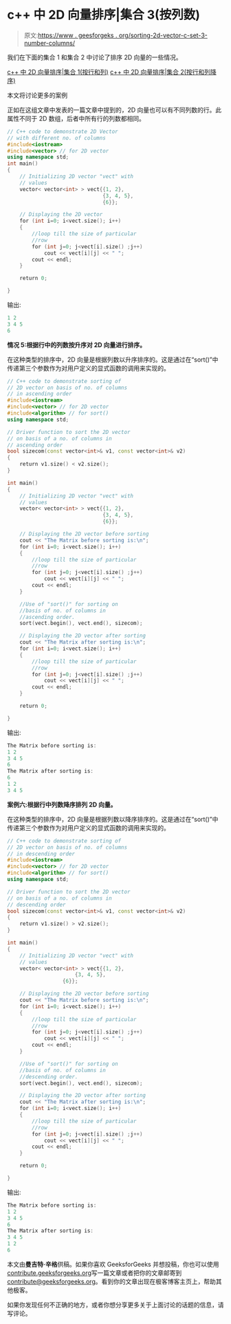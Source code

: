 # c++ 中 2D 向量排序|集合 3(按列数)

> 原文:[https://www . geesforgeks . org/sorting-2d-vector-c-set-3-number-columns/](https://www.geeksforgeeks.org/sorting-2d-vector-c-set-3-number-columns/)

我们在下面的集合 1 和集合 2 中讨论了排序 2D 向量的一些情况。

[c++ 中 2D 向量排序|集合 1(按行和列)](https://www.geeksforgeeks.org/sorting-2d-vector-in-c-set-1-by-row-and-column/)
[c++ 中 2D 向量排序|集合 2(按行和列降序)](https://www.geeksforgeeks.org/sorting-2d-vector-in-c-set-2-in-descending-order-by-row-and-column/)

本文将讨论更多的案例

正如在这组文章中发表的一篇文章中提到的，2D 向量也可以有不同列数的行。此属性不同于 2D 数组，后者中所有行的列数都相同。

```cpp
// C++ code to demonstrate 2D Vector
// with different no. of columns
#include<iostream>
#include<vector> // for 2D vector
using namespace std;
int main()
{
    // Initializing 2D vector "vect" with
    // values
    vector< vector<int> > vect{{1, 2},
                               {3, 4, 5},
                               {6}};

    // Displaying the 2D vector
    for (int i=0; i<vect.size(); i++)
    {
        //loop till the size of particular
        //row
        for (int j=0; j<vect[i].size() ;j++)
            cout << vect[i][j] << " ";
        cout << endl;
    }

    return 0;

}
```

输出:

```cpp
1 2
3 4 5
6

```

**情况 5:根据行中的列数按升序对 2D 向量进行排序。**

在这种类型的排序中，2D 向量是根据列数以升序排序的。这是通过在“sort()”中传递第三个参数作为对用户定义的显式函数的调用来实现的。

```cpp
// C++ code to demonstrate sorting of
// 2D vector on basis of no. of columns
// in ascending order
#include<iostream>
#include<vector> // for 2D vector
#include<algorithm> // for sort()
using namespace std;

// Driver function to sort the 2D vector
// on basis of a no. of columns in 
// ascending order
bool sizecom(const vector<int>& v1, const vector<int>& v2)
{
    return v1.size() < v2.size();
}

int main()
{
    // Initializing 2D vector "vect" with
    // values
    vector< vector<int> > vect{{1, 2},
                               {3, 4, 5},
                               {6}};

    // Displaying the 2D vector before sorting
    cout << "The Matrix before sorting is:\n";
    for (int i=0; i<vect.size(); i++)
    {
        //loop till the size of particular
        //row
        for (int j=0; j<vect[i].size() ;j++)
            cout << vect[i][j] << " ";
        cout << endl;
    }

    //Use of "sort()" for sorting on
    //basis of no. of columns in
    //ascending order.
    sort(vect.begin(), vect.end(), sizecom);

    // Displaying the 2D vector after sorting
    cout << "The Matrix after sorting is:\n";
    for (int i=0; i<vect.size(); i++)
    {
        //loop till the size of particular
        //row
        for (int j=0; j<vect[i].size() ;j++)
            cout << vect[i][j] << " ";
        cout << endl;
    }

    return 0;

}
```

输出:

```cpp
The Matrix before sorting is:
1 2 
3 4 5 
6 
The Matrix after sorting is:
6 
1 2 
3 4 5 

```

**案例六:根据行中列数降序排列 2D 向量。**

在这种类型的排序中，2D 向量是根据列数以降序排序的。这是通过在“sort()”中传递第三个参数作为对用户定义的显式函数的调用来实现的。

```cpp
// C++ code to demonstrate sorting of
// 2D vector on basis of no. of columns
// in descending order
#include<iostream>
#include<vector> // for 2D vector
#include<algorithm> // for sort()
using namespace std;

// Driver function to sort the 2D vector
// on basis of a no. of columns in 
// descending order
bool sizecom(const vector<int>& v1, const vector<int>& v2)
{
    return v1.size() > v2.size();
}

int main()
{
    // Initializing 2D vector "vect" with
    // values
    vector< vector<int> > vect{{1, 2},
                      {3, 4, 5},
                  {6}};

    // Displaying the 2D vector before sorting
    cout << "The Matrix before sorting is:\n";
    for (int i=0; i<vect.size(); i++)
    {
        //loop till the size of particular
        //row
        for (int j=0; j<vect[i].size() ;j++)
            cout << vect[i][j] << " ";
        cout << endl;
    }

    //Use of "sort()" for sorting on
    //basis of no. of columns in
    //descending order.
    sort(vect.begin(), vect.end(), sizecom);

    // Displaying the 2D vector after sorting
    cout << "The Matrix after sorting is:\n";
    for (int i=0; i<vect.size(); i++)
    {
        //loop till the size of particular
        //row
        for (int j=0; j<vect[i].size() ;j++)
            cout << vect[i][j] << " ";
        cout << endl;
    }

    return 0;

}
```

输出:

```cpp
The Matrix before sorting is:
1 2 
3 4 5 
6 
The Matrix after sorting is:
3 4 5 
1 2 
6 

```

本文由**曼吉特·辛格**供稿。如果你喜欢 GeeksforGeeks 并想投稿，你也可以使用[contribute.geeksforgeeks.org](http://www.contribute.geeksforgeeks.org)写一篇文章或者把你的文章邮寄到 contribute@geeksforgeeks.org。看到你的文章出现在极客博客主页上，帮助其他极客。

如果你发现任何不正确的地方，或者你想分享更多关于上面讨论的话题的信息，请写评论。